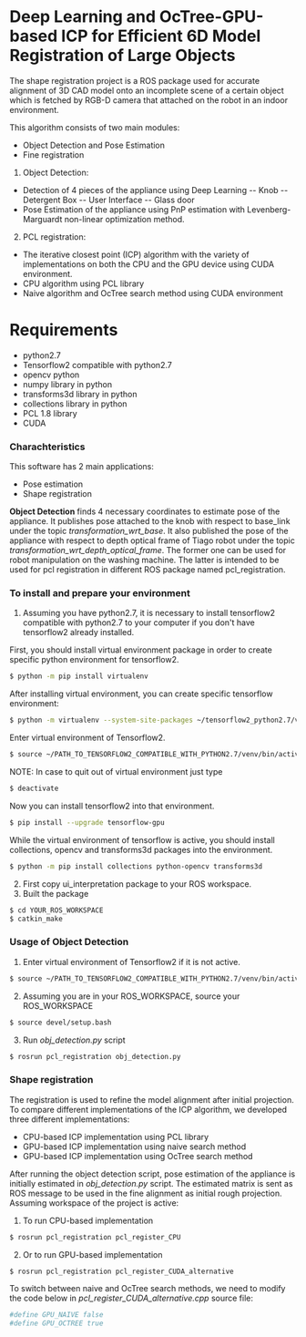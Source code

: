 # Deep Learning and OcTree-GPU-based ICP for Efficient 6D Model Registration of Large Objects

The shape registration project is a ROS package used for accurate alignment of 3D CAD model onto an incomplete scene of a certain object which is fetched by RGB-D camera that attached on the robot in an indoor environment.

This algorithm consists of two main modules:
- Object Detection and Pose Estimation 
- Fine registration 

1) Object Detection:
 - Detection of 4 pieces of the appliance using Deep Learning
 -- Knob 
-- Detergent Box 
-- User Interface 
-- Glass door
- Pose Estimation of the appliance using PnP estimation with Levenberg-Marguardt non-linear optimization method.

2) PCL registration:
- The iterative closest point (ICP) algorithm with the variety of implementations on both the CPU and the GPU device using CUDA environment.
- CPU algorithm  using PCL library
- Naive algorithm and OcTree search method using CUDA environment 
 
# Requirements
  - python2.7
  - Tensorflow2 compatible with python2.7
  - opencv python 
  - numpy library in python 
  - transforms3d library in python
  - collections library in python 
  - PCL 1.8 library
  - CUDA

### Charachteristics
This software has 2 main applications:
- Pose estimation
- Shape registration

**Object Detection** finds 4 necessary coordinates to estimate pose of the appliance. 
It publishes pose attached to the knob with respect to base_link  under the topic *transformation_wrt_base*.
It also published the pose of the appliance with respect to depth optical frame of Tiago robot under the topic *transformation_wrt_depth_optical_frame*.
The former one can be used for robot manipulation on the washing machine. The latter is intended to be used for pcl registration in different ROS package named pcl_registration.
### To install and prepare your environment
1) Assuming you have python2.7, it is necessary to install tensorflow2 compatible with python2.7 to your computer if you don't have tensorflow2 already installed.

First, you should install virtual environment package in order to create specific python environment for tensorflow2.
```sh
$ python -m pip install virtualenv
```
After installing virtual environment, you can create specific tensorflow environment:
```sh
$ python -m virtualenv --system-site-packages ~/tensorflow2_python2.7/venv
```
Enter virtual environment of Tensorflow2.
```sh
$ source ~/PATH_TO_TENSORFLOW2_COMPATIBLE_WITH_PYTHON2.7/venv/bin/activate
```
NOTE: In case to quit out of virtual environment just type 
```sh
$ deactivate
```
Now you can install tensorflow2 into that environment.
```sh
$ pip install --upgrade tensorflow-gpu
```
While the virtual environment of tensorflow is active, you should install collections, opencv and transforms3d packages into the environment. 
```sh
$ python -m pip install collections python-opencv transforms3d
```
2) First copy ui_interpretation package to your ROS workspace.
3) Built the package 
```sh
$ cd YOUR_ROS_WORKSPACE
$ catkin_make
```


### Usage of Object Detection
1) Enter virtual environment of Tensorflow2 if it is not active.
```sh
$ source ~/PATH_TO_TENSORFLOW2_COMPATIBLE_WITH_PYTHON2.7/venv/bin/activate
```

2) Assuming you are in your ROS_WORKSPACE, source your ROS_WORKSPACE
```sh
$ source devel/setup.bash
```
3) Run *obj_detection.py* script
```sh
$ rosrun pcl_registration obj_detection.py
```

### Shape registration
The registration is used to refine the model alignment after initial projection. To compare different implementations of the ICP algorithm, we developed three different implementations:
- CPU-based ICP  implementation using PCL library 
- GPU-based ICP implementation using naive search method
- GPU-based ICP implementation using OcTree search method

After running the object detection script, pose estimation of the appliance is initially estimated in *obj_detection.py* script. The estimated matrix is sent as ROS message to be used in the fine alignment as initial rough projection. Assuming workspace of the project is active:
1) To run CPU-based implementation 
```sh
$ rosrun pcl_registration pcl_register_CPU
```
2) Or to run GPU-based implementation 
```sh 
$ rosrun pcl_registration pcl_register_CUDA_alternative  
```
To switch between naive and OcTree search methods, we need to modify the code below in *pcl_register_CUDA_alternative.cpp* source file:
```sh
#define GPU_NAIVE false
#define GPU_OCTREE true
```
